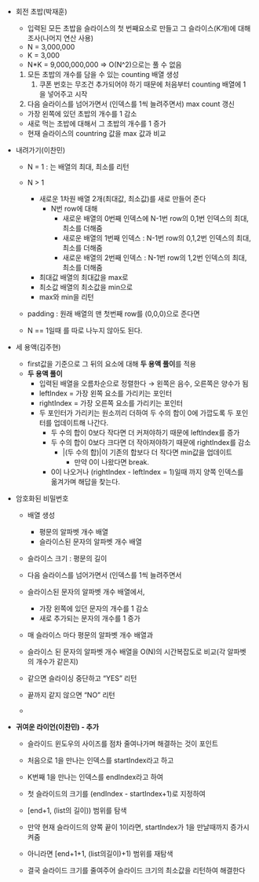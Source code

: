 - 회전 초밥(박재훈)
    - 입력된 모든 초밥을 슬라이스의 첫 번째요소로 만들고 그 슬라이스(K개)에 대해 조사(나머지 연산 사용)
    - N = 3,000,000
    - K = 3,000
    - N*K = 9,000,000,000 ⇒ O(N^2)으로는 풀 수 없음
    
    1. 모든 초밥의 개수를 담을 수 있는 counting 배열 생성
        1. 쿠폰 번호는 무조건 추가되어야 하기 때문에 처음부터 counting 배열에 1을 넣어주고 시작
    2. 다음 슬라이스를 넘어가면서 (인덱스를 1씩 늘려주면서) max count 갱신
    - 가장 왼쪽에 있던 초밥의 개수를 1 감소
    - 새로 먹는 초밥에 대해서 그 초밥의 개수를 1 증가
    - 현재 슬라이스의 countring 값을 max 값과 비교
    
- 내려가기(이찬민)
    - N = 1 : 는 배열의 최대, 최소를 리턴
    - N > 1
        - 새로운 1차원 배열 2개(최대값, 최소값)를 새로 만들어 준다
            - N번 row에 대해
                - 새로운 배열의 0번째 인덱스에 N-1번 row의 0,1번 인덱스의 최대, 최소를 더해줌
                - 새로운 배열의 1번째 인덱스 :  N-1번 row의 0,1,2번 인덱스의 최대, 최소를 더해줌
                - 새로운 배열의 2번째 인덱스 : N-1번 row의 1,2번 인덱스의 최대, 최소를 더해줌
        - 최대값 배열의 최대값을 max로
        - 최소값 배열의 최소값을 min으로
        - max와 min을 리턴
        
    - padding : 원래 배열의 맨 첫번째 row를 (0,0,0)으로 준다면
    - N == 1일때 를 따로 나누지 않아도 된다.
- 세 용액(김주현)
    - first값을 기준으로 그 뒤의 요소에 대해 **두 용액 풀이**를 적용
    - **두 용액 풀이**
        - 입력된 배열을 오름차순으로 정렬한다 → 왼쪽은 음수, 오른쪽은 양수가 됨
        - leftIndex = 가장 왼쪽 요소를 가리키는 포인터
        - rightIndex = 가장 오른쪽 요소를 가리키는 포인터
        - 두 포인터가 가리키는 원소끼리 더하여 두 수의 합이 0에 가깝도록 두 포인터를 업데이트해 나간다.
            - 두 수의 합이 0보다 작다면 더 커져야하기 때문에 leftIndex를 증가
            - 두 수의 합이 0보다 크다면 더 작아져야하기 때문에 rightIndex를 감소
                - |(두 수의 합)|이 기존의 합보다 더 작다면 min값을 업데이트
                    - 만약 0이 나왔다면 break.
            - 0이 나오거나 (rightIndex - leftIndex = 1)일때 까지 양쪽 인덱스를 옮겨가며 해답을 찾는다.
- 암호화된 비밀번호
    - 배열 생성
        - 평문의 알파벳 개수 배열
        - 슬라이스된 문자의 알파벳 개수 배열
    
    - 슬라이스 크기 : 평문의 길이
    
    - 다음 슬라이스를 넘어가면서 (인덱스를 1씩 늘려주면서
    - 슬라이스된 문자의 알파벳 개수 배열에서,
        - 가장 왼쪽에 있던 문자의 개수를 1 감소
        - 새로 추가되는 문자의 개수를 1 증가
    - 매 슬라이스 마다 평문의 알파벳 개수 배열과
    - 슬라이스 된 문자의 알파벳 개수 배열을 O(N)의 시간복잡도로 비교(각 알파벳의 개수가 같은지)
    - 같으면 슬라이싱 중단하고 “YES” 리턴
    - 끝까지 같지 않으면 “NO” 리턴
    - 
- **귀여운 라이언(이찬민) - 추가**
    - 슬라이드 윈도우의 사이즈를 점차 줄여나가며 해결하는 것이 포인트
    
    - 처음으로 1을 만나는 인덱스를 startIndex라고 하고
    - K번째 1을 만나는 인덱스를 endIndex라고 하여
    - 첫 슬라이드의 크기를 (endIndex - startIndex+1)로 지정하여
    - [end+1, (list의 길이)) 범위를 탐색
    - 만약 현재 슬라이드의 양쪽 끝이 1이라면, startIndex가 1을 만날때까지 증가시켜줌
    - 아니라면 [end+1+1, (list의길이)+1) 범위를 재탐색
    - 결국 슬라이드 크기를 줄여주어 슬라이드 크기의 최소값을 리턴하여 해결한다